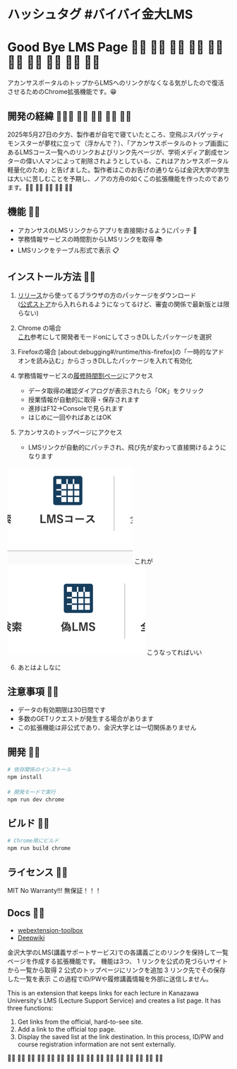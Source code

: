 # ハッシュタグ #バイバイ金大LMS 
# Good Bye LMS Page 👋😁 👋😁 👋😁 👋😁 👋😁 👋😁 👋😁 👋😁 👋😁 👋😁 

アカンサスポータルのトップからLMSへのリンクがなくなる気がしたので復活させるためのChrome拡張機能です。😁

## 開発の経緯 👨👋😁 👋😁 👋😁 👋😁 👋😁 

2025年5月27日の夕方、製作者が自宅で寝ていたところ、空飛ぶスパゲッティモンスターが夢枕に立って（浮かんで？）、「アカンサスポータルのトップ画面にあるLMSコース一覧へのリンクおよびリンク先ページが、学術メディア創成センターの偉い人マンによって削除されようとしている、これはアカンサスポータル軽量化のため」と告げました。製作者はこのお告げの通りならば金沢大学の学生は大いに苦しむことを予期し、ノアの方舟の如くこの拡張機能を作ったのであります。👋😁 👋😁 👋😁 👋😁 👋😁 

## 機能 👋😁 

- アカンサスのLMSリンクからアプリを直接開けるようにパッチ 🔗
- 学務情報サービスの時間割からLMSリンクを取得 📚
- LMSリンクをテーブル形式で表示 📋

## インストール方法 👋😁 

1. [リリース](https://github.com/ogawa3427/goodByeLMSPage/releases)から使ってるブラウザの方のパッケージをダウンロード  
([公式ストア](https://addons.mozilla.org/en-GB/firefox/addon/good-bye-lms-page/)から入れられるようになってるけど、審査の関係で最新版とは限らない)

2. Chrome の場合  
[これ](https://qiita.com/Nozomuts/items/fc1d4f8fc995d830817d#:~:text=%E3%81%A7%E3%81%99%EF%BC%81%0A%E3%82%81%E3%81%A3%E3%81%A1%E3%82%83%E7%B0%A1%E5%8D%98-,%E5%8B%95%E4%BD%9C%E7%A2%BA%E8%AA%8D,-chrome%3A//extensions%20%E3%81%AB)参考にして開発者モードonにしてさっきDLしたパッケージを選択

3. Firefoxの場合
[about:debugging#/runtime/this-firefox]の「一時的なアドオンを読み込む」からさっきDLしたパッケージを入れて有効化

4. 学務情報サービスの[履修時間割ページ](https://eduweb.sta.kanazawa-u.ac.jp/Portal/StudentApp/Regist/RegistList.aspx)にアクセス
   - データ取得の確認ダイアログが表示されたら「OK」をクリック
   - 授業情報が自動的に取得・保存されます
   - 進捗はF12->Consoleで見られます
   - はじめに一回やればあとはOK

5. アカンサスのトップページにアクセス
   - LMSリンクが自動的にパッチされ、飛び先が変わって直接開けるようになります

![これが](./maji.png)
これが
![こうなってればいい](./nise.png)
こうなってればいい

6. あとはよしなに

## 注意事項 👋😁 

- データの有効期限は30日間です
- 多数のGETリクエストが発生する場合があります
- この拡張機能は非公式であり、金沢大学とは一切関係ありません

## 開発 👋😁 

```bash
# 依存関係のインストール
npm install

# 開発モードで実行
npm run dev chrome
```

## ビルド 👋😁 

```bash
# Chrome用にビルド
npm run build chrome
```

## ライセンス 👋😁 

MIT
No Warranty!!! 無保証！！！

## Docs 👋😁 

* [webextension-toolbox](https://github.com/HaNdTriX/webextension-toolbox)
* [Deepwiki](https://deepwiki.com/ogawa3427/goodByeLMSPage)


金沢大学のLMS(講義サポートサービス)での各講義ごとのリンクを保持して一覧ページを作成する拡張機能です。
機能は3つ、
1 リンクを公式の見づらいサイトから一覧から取得
2 公式のトップページにリンクを追加
3 リンク先でその保存した一覧を表示
この過程でID/PWや履修講義情報を外部に送信しません。

This is an extension that keeps links for each lecture in Kanazawa University's LMS (Lecture Support Service) and creates a list page.
It has three functions:
1. Get links from the official, hard-to-see site.
2. Add a link to the official top page.
3. Display the saved list at the link destination.
In this process, ID/PW and course registration information are not sent externally.

👋😁 👋😁 👋😁 👋😁 👋😁 👋😁 👋😁 👋😁 👋😁 👋😁 👋😁 👋😁 👋😁 👋😁 👋😁 👋😁 